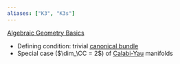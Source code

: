 ```yaml
---
aliases: ["K3", "K3s"]
---
```


[Algebraic Geometry Basics](Subjects/Algebraic%20Geometry.md)

- Defining condition: trivial [canonical bundle](Canonical%20bundle)
- Special case ($\dim_\CC = 2$) of [Calabi-Yau](Calabi-Yau.md) manifolds